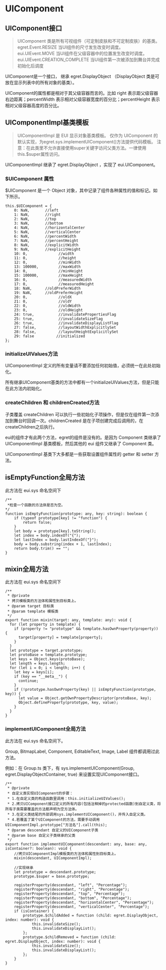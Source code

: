 # UIComponent

## UIComponent接口

> UIComponent 类是所有可视组件（可定制皮肤和不可定制皮肤）的基类。
egret.Event.RESIZE 当UI组件的尺寸发生改变时调度。
eui.UIEvent.MOVE 当UI组件在父级容器中的位置发生改变时调度。
eui.UIEvent.CREATION_COMPLETE 当UI组件第一次被添加到舞台并完成初始化后调度

UIComponent是一个接口， 继承 egret.DisplayObject （DisplayObject 类是可放在显示列表中的所有对象的基类）。

UIComponent的属性都是相对于其父级容器而言的。比如 right 表示距父级容器右边距离；percentWidth 表示相对父级容器宽度的百分比；percentHeight 表示相对父级容器高度的百分比。

## UIComponentImpl基类模板

> UIComponentImpl 是 EUI 显示对象基类模板。
仅作为 UIComponent 的默认实现，为egret.sys.implementUIComponent()方法提供代码模板。
注意：在此类里不允许直接使用super关键字访问父类方法。一律使用this.$super属性访问。

UIComponentImpl 继承了 egret.DisplayObject ，实现了 eui.UIComponent。

### $UIComponent 属性

$UIComponent 是一个 Object 对象，其中记录了组件各种属性的值和标记。如下所示。

```tsx
this.$UIComponent = {
    0: NaN,       //left
    1: NaN,       //right
    2: NaN,       //top
    3: NaN,       //bottom
    4: NaN,       //horizontalCenter
    5: NaN,       //verticalCenter
    6: NaN,       //percentWidth
    7: NaN,       //percentHeight
    8: NaN,       //explicitWidth
    9: NaN,       //explicitHeight
    10: 0,              //width
    11: 0,              //height
    12: 0,              //minWidth
    13: 100000,         //maxWidth
    14: 0,              //minHeight
    15: 100000,         //maxHeight
    16: 0,              //measuredWidth
    17: 0,              //measuredHeight
    18: NaN,      //oldPreferWidth
    19: NaN,      //oldPreferHeight
    20: 0,              //oldX
    21: 0,              //oldY
    22: 0,              //oldWidth
    23: 0,              //oldHeight
    24: true,           //invalidatePropertiesFlag
    25: true,           //invalidateSizeFlag
    26: true,           //invalidateDisplayListFlag
    27: false,          //layoutWidthExplicitlySet
    28: false,          //layoutHeightExplicitlySet
    29: false          //initialized
};
```

### initializeUIValues方法

UIComponentImpl 定义的所有变量请不要添加任何初始值，必须统一在此处初始化。

所有继承UIComponent基类的方法中都有一个initializeUIValues方法，但是只能在此方法内初始化。

### createChildren 和 childrenCreated方法

子类覆盖 createChildren 可以执行一些初始化子项操作，但是仅在组件第一次添加到舞台时回调一次。childrenCreated 是在子项创建完成后调用的，在createChildren之后执行。

eui的组件才有此两个方法，egret的组件是没有的。是因为 Component 类继承了 UIComponentImpl 基类模板，然后其他的 eui 组件又继承了 Component 类。

UIComponentImpl 基类下大多都是一些获取设置组件属性的 getter 和 setter 方法。

## isEmptyFunction全局方法

此方法在 eui.sys 命名空间下

```tsx
/**
 *检查一个函数的方法体是否为空。
*/
function isEmptyFunction(prototype: any, key: string): boolean {
    if (typeof prototype[key] != "function") {
        return false;
    }
    let body = prototype[key].toString();
    let index = body.indexOf("{");
    let lastIndex = body.lastIndexOf("}");
    body = body.substring(index + 1, lastIndex);
    return body.trim() == "";
}
```

## mixin全局方法

此方法在 eui.sys 命名空间下

```tsx
/**
 * @private
 * 拷贝模板类的方法体和属性到目标类上。
 * @param target 目标类
 * @param template 模板类
 */
export function mixin(target: any, template: any): void {
  for (let property in template) {
    if (property != "prototype" && template.hasOwnProperty(property)) {
      target[property] = template[property];
    }
  }
  let prototype = target.prototype;
  let protoBase = template.prototype;
  let keys = Object.keys(protoBase);
  let length = keys.length;
  for (let i = 0; i < length; i++) {
    let key = keys[i];
    if (key == "__meta__") {
      continue;
    }
    if (!prototype.hasOwnProperty(key) || isEmptyFunction(prototype, key)) {
      let value = Object.getOwnPropertyDescriptor(protoBase, key);
      Object.defineProperty(prototype, key, value);
    }
  }
}
```

### implementUIComponent全局方法

此方法在 eui.sys 命名空间下。

Group, BitmapLabel, Component, EditableText, Image, Label 组件都调用过此方法。

例如：在 Group.ts 类下，有 sys.implementUIComponent(Group, egret.DisplayObjectContainer, true) 来设置实现UIComponent接口。

```tsx
/**
 * @private
 * 自定义类实现UIComponent的步骤：
 * 1.在自定义类的构造函数里调用：this.initializeUIValues();
 * 2.拷贝UIComponent接口定义的所有内容(包括注释掉的protected函数)到自定义类，将所有子类需要覆盖的方法都声明为空方法体。
 * 3.在定义类结尾的外部调用sys.implementUIComponent()，并传入自定义类。
 * 4.若覆盖了某个UIComponent的方法，需要手动调用UIComponentImpl.prototype["方法名"].call(this);
 * @param descendant 自定义的UIComponent子类
 * @param base 自定义子类继承的父类
 */
export function implementUIComponent(descendant: any, base: any, isContainer?: boolean): void {
    //拷贝UIComponentImpl模板类的方法体和属性到目标类上。
    mixin(descendant, UIComponentImpl);

    //实现继承
    let prototype = descendant.prototype;
    prototype.$super = base.prototype;

    registerProperty(descendant, "left", "Percentage");
    registerProperty(descendant, "right", "Percentage");
    registerProperty(descendant, "top", "Percentage");
    registerProperty(descendant, "bottom", "Percentage");
    registerProperty(descendant, "horizontalCenter", "Percentage");
    registerProperty(descendant, "verticalCenter", "Percentage");
    if (isContainer) {
        prototype.$childAdded = function (child: egret.DisplayObject, index: number): void {
            this.invalidateSize();
            this.invalidateDisplayList();
        };
        prototype.$childRemoved = function (child: egret.DisplayObject, index: number): void {
            this.invalidateSize();
            this.invalidateDisplayList();
        };
    }
}
```
